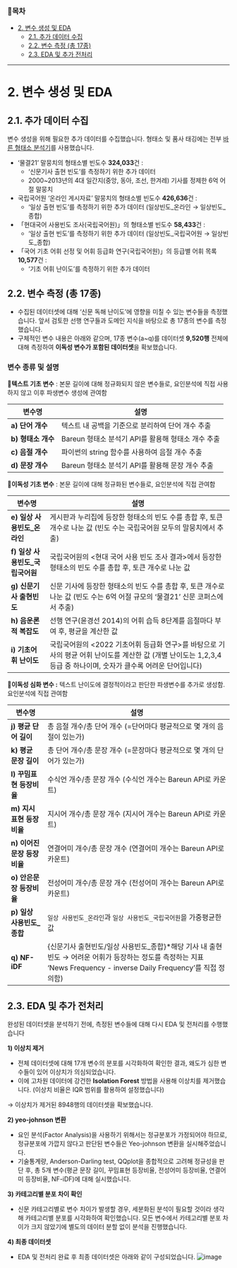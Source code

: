 ### 🔖목차
- [2. 변수 생성 및 EDA](#2-변수-생성-및-eda)
  - [2.1. 추가 데이터 수집](#21-추가-데이터-수집)
  - [2.2. 변수 측정 (총 17종)](#22-변수-측정-총-17종)
  - [2.3. EDA 및 추가 전처리](#23-eda-및-추가-전처리)

---

# 2. 변수 생성 및 EDA

## 2.1. 추가 데이터 수집

변수 생성을 위해 필요한 추가 데이터를 수집했습니다. 형태소 및 품사 태깅에는 전부 [바른 형태소 분석기](https://bareun.ai/)를 사용했습니다.

- ‘물결21’ 말뭉치의 형태소별 빈도수 **324,033**건 :
    - ‘신문기사 출현 빈도’를 측정하기 위한 추가 데이터
    - 2000~2013년의 4대 일간지(중앙, 동아, 조선, 한겨레) 기사를 정제한 6억 어절 말뭉치
- 국립국어원 ‘온라인 게시자료’ 말뭉치의 형태소별 빈도수 **426,636**건 :
    - ‘일상 출현 빈도’를 측정하기 위한 추가 데이터 (일상빈도_온라인 → 일상빈도_종합)
- 「현대국어 사용빈도 조사(국립국어원)」의 형태소별 빈도수 **58,433**건 :
    - ‘일상 출현 빈도’를 측정하기 위한 추가 데이터 (일상빈도_국립국어원 → 일상빈도_종합)
- 「국어 기초 어휘 선정 및 어휘 등급화 연구(국립국어원)」의 등급별 어휘 목록 **10,577**건 :
    - ‘기초 어휘 난이도’를 측정하기 위한 추가 데이터

## 2.2. 변수 측정 (총 17종)

- 수집된 데이터셋에 대해 ‘신문 독해 난이도’에 영향을 미칠 수 있는 변수들을 측정했습니다. 앞서 검토한 선행 연구들과 도메인 지식을 바탕으로 총 17종의 변수를 측정했습니다.
- 구체적인 변수 내용은 아래와 같으며, 17종 변수(a~q)를 데이터셋 **9,520행** 전체에 대해 측정하여 **이독성 변수가 포함된 데이터셋**을 확보했습니다.


### 변수 종류 및 설명
📍**텍스트 기초 변수** : 본문 길이에 대해 정규화되지 않은 변수들로, 요인분석에 직접 사용하지 않고 이후 파생변수 생성에 관여함

| 변수명            | 설명                                                         |
|-----------------|--------------------------------------------------------------|
| **a) 단어 개수** | 텍스트 내 공백을 기준으로 분리하여 단어 개수 추출              |
| **b) 형태소 개수** | Bareun 형태소 분석기 API를 활용해 형태소 개수 추출             |
| **c) 음절 개수** | 파이썬의 string 함수를 사용하여 음절 개수 추출                 |
| **d) 문장 개수** | Bareun 형태소 분석기 API를 활용해 문장 개수 추출               |

📍**이독성 기초 변수** : 본문 길이에 대해 정규화된 변수들로, 요인분석에 직접 관여함

| 변수명            | 설명                                                         |
|-----------------|--------------------------------------------------------------|
| **e) 일상 사용빈도_온라인** | 게시판과 누리집에 등장한 형태소의 빈도 수를 총합 후, 토큰 개수로 나눈 값 (빈도 수는 국립국어원 모두의 말뭉치에서 추출) |
| **f) 일상 사용빈도_국립국어원** | 국립국어원의 <현대 국어 사용 빈도 조사 결과>에서 등장한 형태소의 빈도 수를 총합 후, 토큰 개수로 나눈 값 |
| **g) 신문기사 출현빈도** | 신문 기사에 등장한 형태소의 빈도 수를 총합 후, 토큰 개수로 나눈 값 (빈도 수는 6억 어절 규모의 ‘물결21’ 신문 코퍼스에서 추출) |
| **h) 음운론적 복잡도** | 선행 연구(윤경선 2014)의 어휘 습득 8단계를 음절마다 부여 후, 평균을 계산한 값 |
| **i) 기초어휘 난이도** | 국립국어원의 <2022 기초어휘 등급화 연구>를 바탕으로 기사의 평균 어휘 난이도를 계산한 값 (개별 난이도는 1,2,3,4등급 중 하나이며, 숫자가 클수록 어려운 단어입니다) |

📍**이독성 심화 변수 :** 텍스트 난이도에 결정적이라고 판단한 파생변수를 추가로 생성함. 요인분석에 직접 관여함

| 변수명            | 설명                                                         |
|-----------------|--------------------------------------------------------------|
| **j) 평균 단어 길이** | 총 음절 개수/총 단어 개수 (=단어마다 평균적으로 몇 개의 음절이 있는가) |
| **k) 평균 문장 길이** | 총 단어 개수/총 문장 개수 (=문장마다 평균적으로 몇 개의 단어가 있는가) |
| **l) 꾸밈표현 등장비율** | 수식언 개수/총 문장 개수 (수식언 개수는 Bareun API로 카운트) |
| **m) 지시표현 등장비율** | 지시어 개수/총 문장 개수 (지시어 개수는 Bareun API로 카운트) |
| **n) 이어진문장 등장비율** | 연결어미 개수/총 문장 개수 (연결어미 개수는 Bareun API로 카운트) |
| **o) 안은문장 등장비율** | 전성어미 개수/총 문장 개수 (전성어미 개수는 Bareun API로 카운트) |
| **p) 일상 사용빈도_종합** | `일상 사용빈도_온라인`과 `일상 사용빈도_국립국어원`을 가중평균한 값 |
| **q) NF-iDF** | {신문기사 출현빈도/일상 사용빈도_종합}*해당 기사 내 출현 빈도 → 어려운 어휘가 등장하는 정도를 측정하는 지표 ‘News Frequency - inverse Daily Frequency’를 직접 정의함) |


## 2.3. EDA 및 추가 전처리

완성된 데이터셋을 분석하기 전에, 측정된 변수들에 대해 다시 EDA 및 전처리를 수행했습니다

**1) 이상치 제거**

- 전체 데이터셋에 대해 17개 변수의 분포를 시각화하여 확인한 결과, 왜도가 심한 변수들이 있어 이상치가 의심되었습니다.
- 이에 고차원 데이터에 강건한 **Isolation Forest** 방법을 사용해 이상치를 제거했습니다. (이상치 비율은 IQR 범위를 활용하여 설정했습니다)

→ 이상치가 제거된 8948행의 데이터셋을 확보했습니다.

**2) yeo-johnson 변환**

- 요인 분석(Factor Analysis)을 사용하기 위해서는 정규분포가 가정되어야 하므로, 정규분포에 가깝지 않다고 판단된 변수들은 Yeo-johnson 변환을 실시해주었습니다.
- 기술통계량, Anderson-Darling test, QQplot을 종합적으로 고려해 정규성을 판단 후, 총 5개 변수(평균 문장 길이, 꾸밈표현 등장비율, 전성어미 등장비율, 연결어미 등장비율, NF-iDF)에 대해 실시했습니다.

**3) 카테고리별 분포 차이 확인**

- 신문 카테고리별로 변수 차이가 발생할 경우, 세분화된 분석이 필요할 것이라 생각해 카테고리별 분포를 시각화하여 확인했습니다. 모든 변수에서 카테고리별 분포 차이가 크지 않았기에 별도의 데이터 분할 없이 분석을 진행했습니다.

**4) 최종 데이터셋**
- EDA 및 전처리 완료 후 최종 데이터셋은 아래와 같이 구성되었습니다.
![image](https://github.com/user-attachments/assets/8c0619e6-9fbe-4b59-a0f5-1eeb565cf837)
